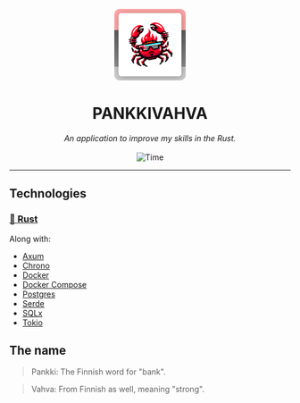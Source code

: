 <p align="center">
  <img src="./misc/icon.png" width="128" height="128" />
</p>

<h1 align="center"><b>PANKKIVAHVA</b></h1>

<p align="center">
  <i>An application to improve my skills in the Rust.</i>
  <br><br>
  <img src="https://wakatime.com/badge/user/6fd82e7b-8d36-4419-85dc-58cd397667a8/project/018dd8cd-b7ad-496c-a70b-e39ba64687f3.svg" alt="Time" />
</p>

---

## Technologies

### [🦀 Rust](https://www.rust-lang.org)

Along with:

- [Axum](https://https://github.com/tokio-rs/axum)
- [Chrono](https://github.com/chronotope/chrono)
- [Docker](https://www.docker.com)
- [Docker Compose](https://docs.docker.com/compose)
- [Postgres](https://www.postgresql.org)
- [Serde](https://github.com/serde-rs/serde)
- [SQLx](https://github.com/launchbadge/sqlx)
- [Tokio](https://github.com/tokio-rs/tokio)

## The name

> Pankki: The Finnish word for "bank".

> Vahva: From Finnish as well, meaning "strong".
